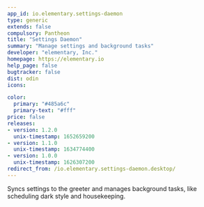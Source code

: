 ```yaml
---
app_id: io.elementary.settings-daemon
type: generic
extends: false
compulsory: Pantheon
title: "Settings Daemon"
summary: "Manage settings and background tasks"
developer: "elementary, Inc."
homepage: https://elementary.io
help_page: false
bugtracker: false
dist: odin
icons:

color:
  primary: "#485a6c"
  primary-text: "#fff"
price: false
releases:
- version: 1.2.0
  unix-timestamp: 1652659200
- version: 1.1.0
  unix-timestamp: 1634774400
- version: 1.0.0
  unix-timestamp: 1626307200
redirect_from: /io.elementary.settings-daemon.desktop/
---
```


<p>Syncs settings to the greeter and manages background tasks, like scheduling dark style and housekeeping.</p>